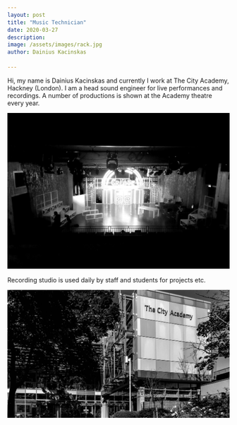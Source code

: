```yaml
---
layout: post
title: "Music Technician"
date: 2020-03-27
description: 
image: /assets/images/rack.jpg
author: Dainius Kacinskas

---
```

Hi, my name is Dainius Kacinskas and currently I work at The City Academy, Hackney (London). I am a head sound engineer for live performances and recordings. A number of productions is shown at the Academy theatre every year.

![Grease](/assets/images/grease.jpg)

Recording studio is used daily by staff and students for projects etc.

![City Academy](/assets/images/city.jpg)

